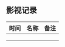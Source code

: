 ## 影视记录

| 时间 | 名称 | 备注 |
| ---- | ---- | ---- |
|      |      |      |
|      |      |      |
|      |      |      |

